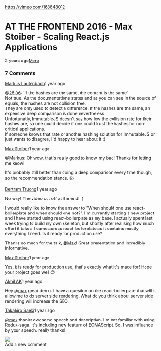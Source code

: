 <a href="https://vimeo.com/168648012">https://vimeo.com/168648012</a><div id="articleHeader"><h1>AT THE FRONTEND 2016 - Max Stoiber - Scaling React.js Applications</h1></div><p><time>2 years ago</time><a href="#more_info" target="_blank">More</a></p><div><section id="comments"><h3>7 Comments</h3><div><article id="comment_14778654"><div><div><div><a href="/user54495991" target="_blank">Markus Lautenbach</a><time>1 year ago</time><div><p>@<a href="javascript:void(0)" target="_blank">25:06</a>: 'if the hashes are the same, the content is the same'<br />
Not true. As the documentations states and as you can see in the source of equals, the hashes are not collision free.<br />
They are only used to detect a difference. If the hashes are the same, an expensive deep comparison is done nevertheless.<br />
Unfortunatly, ImmutableJS doesn't say how low the collision rate for their hashes are, so one could decide if one could trust the hashes for non-critical applications.<br />
If someone knows that rate or another hashing solution for ImmutableJS or just wants to disagree, I'd happy to hear about it :)</p></div></article><article id="comment_14783103"><div><div><div><a href="/user52816926" target="_blank">Max Stoiber</a><time>1 year ago</time><div><p><a href="/markus" target="_blank">@Markus</a>: Oh wow, that's really good to know, my bad! Thanks for letting me know!</p>
<p>It's probably still better than doing a deep comparison every time though, so the recommendation stands. 👍</p></div></article><article id="comment_14817813"><div><div><div><a href="/user54983066" target="_blank">Bertram Truong</a><time>1 year ago</time><div><p>No way! The video cut off at the end! :(</p>
<p>I would really like to know the answer to "When should one use react-boilerplate and when should one not?". I'm currently starting a new project and I have started using react-boilerplate as my base. I actually spent last week trying to build my own skeleton, but shortly after realising how much effort it takes, I came across react-boilerplate as it contains mostly everything I need. Is it ready for production use?</p>
<p>Thanks so much for the talk, <a href="/max" target="_blank">@Max</a>! Great presentation and incredibly informative.</p></div><div><div><article id="comment_14835674"><div><div><div><a href="/user52816926" target="_blank">Max Stoiber</a><time>1 year ago</time><div><p>Yes, it is ready for production use, that's exactly what it's made for! Hope your project goes well 😊</p></div></article></article><article id="comment_15149599"><div><div><div><a href="/user59200331" target="_blank">Akhil AK</a><time>1 year ago</time><div><p>Hey <a href="/max" target="_blank">@max</a> great demo. I have a question on the react-boilerplate that will it allow me to do server side rendering. What do you think about server side rendering will increase the SEO.</p></div></article><article id="comment_15444598"><div><div><div><a href="/user58423847" target="_blank">Takahiro Saeki</a><time>1 year ago</time><div><p><a href="/max" target="_blank">@max</a> thanks awesome speech and description. I'm not familiar with using Redux-saga. It's including new feature of ECMAScript. So, I was influence by your speech. really thanks!</p></div></article><div><div><div><label><img src="https://i1.wp.com/devi.vimeocdn.com/portrait/default-blue_40x40.png?ssl=1" /></label></div><div><div><label>Add a new comment</label></div></section>